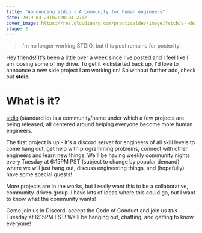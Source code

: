 ```yaml
---
title: "Announcing stdio - A community for human engineers"
date: 2019-03-23T02:20:04.270Z
cover_image: https://res.cloudinary.com/practicaldev/image/fetch/s--deJFwAsv--/c_imagga_scale,f_auto,fl_progressive,h_420,q_auto,w_1000/https://thepracticaldev.s3.amazonaws.com/i/qiqh0dgkxh1x8ioluvwp.png
stage: 3
---
```


> I'm no longer working STDIO, but this post remains for posterity!

Hey friends! It's been a little over a week since I've posted and I feel like I am loosing some of my drive. To get it kickstarted back up, I'd love to announce a new side project I am working on! So without further ado, check out **stdio**.

# What is it?

[stdio](https://stdio.app) (standard io) is a community/name under which a few projects are being released, all centered around helping everyone become more human engineers.

The first project is up - it's a discord server for engineers of all skill levels to come hang out, get help with programming problems, connect with other engineers and learn new things. We'll be having weekly community nights every Tuesday at 6:15PM PST (subject to change by popular demand) where we will just hang out, discuss engineering things, and (hopefully) have some special guests!

More projects are in the works, but I really want this to be a collaborative, community-driven group. I have lots of ideas where this could go, but I want to know what the community wants!

Come join us in Discord, accept the Code of Conduct and join us _this_ Tuesday at 6:15PM EST! We'll be hanging out, chatting, and getting to know everyone!
